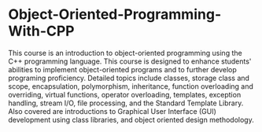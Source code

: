 # Object-Oriented-Programming-With-CPP
This course is an introduction to object-oriented programming using the C++ programming language. This course is designed to enhance students' abilities to implement object-oriented programs and to further develop programing proficiency. Detailed topics include classes, storage class and scope, encapsulation, polymorphism, inheritance, function overloading and overriding, virtual functions, operator overloading, templates, exception handling, stream I/O, file processing, and the Standard Template Library. Also covered are introductions to Graphical User Interface (GUI) development using class libraries, and object oriented design methodology.
